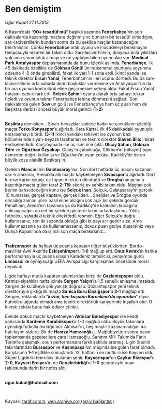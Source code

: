# Ben demiştim

*Uğur Kubat 27.11.2013*

<div class="yazi"><p>6 Kasım’daki “<b>90+ tesadüf mü</b>” başlıklı yazımda <b>Fenerbahçe</b>’nin son dakikalarda kazandığı maçlara değinmiş ve bunların bir tesadüf olmadığını, sarı-lacivertlilerin bundan sonra da bu şekilde maçlar kazanacağını belirtmiştim. Çünkü <b>Fenerbahçe</b> artık oyunu ve mücadeleyi bırakmayan temposuyla resmen bir takım oldu. Sarı-lacivertlilerin, dünyaca ünlü yıldızları yok ama sorumluluk almayı ve ne yaptığını bilen oyuncuları var. <b>Medical Park Antalyaspor</b> deplasmanında da bunu izledik aslında. <b>Fenerbahçe</b>, ilk 45 dakikada özellikle de <b>Gökhan Gönül</b>’ün mükemmel oyunuyla soyunma odasına 4-0 önde girebilirdi, fakat ilk yarı 1-1 sona erdi. İkinci yarıda ise teknik direktör <b>Ersun Yanal</b>, Fenerbahçe’nin ileri ucunu dörtledi. Bu da sarı-lacivertlilerin orta sahada derin boşluklar vermesine ve Antalyaspor’un da bir ara oyunun kontrolünü eline geçirmesine sebep oldu. Fakat Ersun Yanal hatasını çabuk fark etti. <b>Selçuk Şahin</b>’i oyuna alarak orta sahayı tekrar üçledi ve oyunun tekrar Fenerbahçe lehine dönmesini sağladı. Son dakikalarda gelen <b>Sow</b>’un golü ise Fenerbahçe’ye hem üç puan hem de Beşiktaş derbisi öncesi büyük moral getirdi: <b>(1-2)</b></p>
<p><b><br/>Beşiktaş</b> demişken... Siyah-beyazlılar sadece kadın ve çocukların izlediği maçta <b>Torku Konyaspor</b>’u ağırladı. Kara Kartal, ilk 45 dakikadaki oyunuyla karşılaşmayı bitirdi: <b>(3-1)</b> İkinci yarıdaki rehavet ise oyunun bazı bölümlerinde siyah-beyazlı taraftarları ve teknik direktör <b>Slaven Bilic</b>’i biraz endişelendirdi. Karşılaşmada ise üç isim öne çıktı. <b>Olcay Şahan</b>, <b>Gökhan Töre</b> ve <b>Oğuzhan Özyakup</b>. Olcay’ın çabukluğu, Gökhan’ın (nihayet) topu ezmeden doğru kullanışı ve Oğuzhan’ın oyun zekâsı, Kadıköy’de de en büyük kozu olabilir Beşiktaş’ın.</p>
<p>Gelelim <b>Mancini</b>’nin <b>Galatasaray</b>’ına. Son dört haftada üç maçını kazanan sarı-kırmızılılar, Arena’da altı maçtır kaybetmeyen <b>Sivasspor</b>’u ağırladı. Dört kırmızı kartın çıktığı, üç topun direkten döndüğü ve <b>Drogba</b>’nın penaltı kaçırdığı maçta gülen taraf <b>2-1</b>’lik skorla ev sahibi takım oldu. Maçtan çok benim bahsedeceğim konu ise <b>Selçuk İnan</b>. Selçuk, Galatasaray’ın gerçek 10 numarası, gerçek kaptanı, gerçek lideri... Sneijder ve Drogba oyunda olmadığı zaman ipleri nasıl eline aldığını çok açık bir şekilde gördük. Penaltının, Arena’nın tavanına ya da Kadıköy’de kalecinin kucağına atılmayacağını da net bir şekilde gösterdi takım arkadaşlarına. Yıldız futbolcu, sahadaki teknik direktördü resmen. Eğer Selçuk’u doğru kullanırsanız, son iki sezonda olduğu gibi kupayı alır getirir size. Ama kullanmazsanız ya da kullanamazsanız, dokuz puan geriye düşersiniz veya Dünya Kupası’nda da işinizi son maça bırakırsınız...</p>
<p><b><br/>Trabzonspor</b> da haftayı üç puanla kapatan diğer büyüklerden. Bordo-mavililer Avni Aker’de <b>Eskişehirspor</b>’u <b>1-0</b> mağlup etti. <b>Onur Kıvrak</b>’ın harika performansıyla üç puana ulaşan Karadeniz temsilcisi, perşembe günü <b>Limassol</b> ile oynayacağı UEFA Avrupa Ligi karşılaşması öncesinde moral depoladı.</p>
<p>Ligde haftayı mutlu kapatan takımlardan birisi de <b>Gaziantepspor</b> oldu. Kırmızı-siyahlılar hafta içinde <b>Sergen Yalçın</b>’la 1,5 senelik anlaşma imzaladı. Sergen de kulübeye çok yakıştı doğrusu. Gaziantepspor yeni teknik direktörüyle çıktığı ilk maçta <b>Sanica Boru Elazığspor</b>’u <b>3-1</b> mağlup etti. Sergen, reklamlarda “<b><i>kızlar, ben koşsam Barcelona’da oynardım</i></b>” diyor. Futbolculuğunda olmadı ama teknik direktörlük kariyerinde inşallah olur. O kıvrak zekâsı bunu hak ediyor çünkü.</p>
<p>Evinde dokuz maçtır kaybetmeyen <b>Akhisar Belediyespor</b> ise kendi sahasında <b>Kardemir Karabükspor</b>’a 1-0 mağlup oldu. Büyük takımlara oynadığı futbolla övdüğümüz Akhisar’ın, beş maçtır kazanamadığını da hatırlayım sizlere. Bir de <b>Hamza Hamzaoğlu</b>... Mağlubiyetten sonra basın toplantısında gazetecilere çattı Hamzaoğlu. Sanırım Milli Takım’da Fatih Terim’le çalışmak, onun performansını farklı şekilde artırmış. Ligin önemli takımlarından <b>Bursaspor</b> ve <b>Kasımpaşa</b>’nın maçında ise gülen taraf olmadı. Karşılaşma <b>1-1</b> eşitlikle sonuçlandı. 12. haftanın en mutlu ili ise Kayseri oldu. Süper Ligde iki temsilcisi bulunan şehir, <b>Kayserispor</b>’un <b>Çaykur Rizespor</b>’u <b>2-0</b>, <b>Kayseri Erciyes</b>’in de <b>Gençlerbirliği</b>’ni <b>1-0</b> geçmesiyle puan tablosunda derin bir nefes aldı.</p><b>
<p><br/>ugur.kubat@hotmail.com</p>
<p></p></b> 
</div>

Kaynak: [taraf.com.tr](http://www.taraf.com.tr:80/ugur-kubat/makale-ben-demistim-2.htm), [web.archive.org (arşiv bağlantısı)](http://web.archive.org/web/20131224022602/http://www.taraf.com.tr:80/ugur-kubat/makale-ben-demistim-2.htm)
